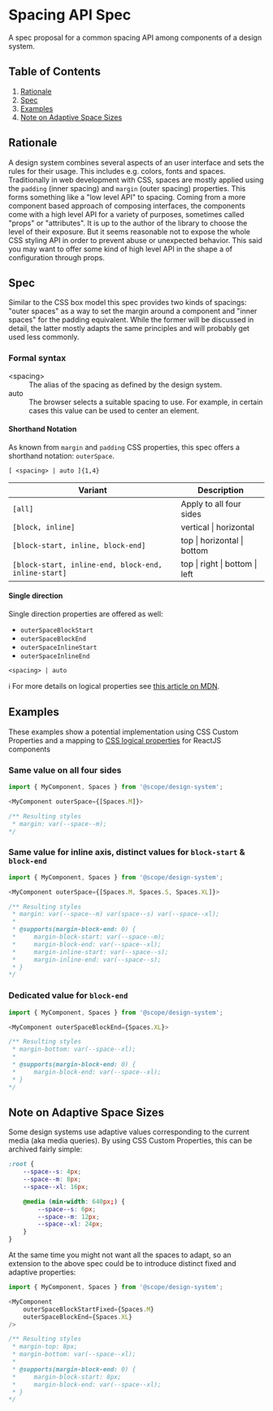 # Spacing API Spec

A spec proposal for a common spacing API among components of a design system.

## Table of Contents
1. [Rationale](#rationale)
2. [Spec](#spec)
3. [Examples](#examples)
4. [Note on Adaptive Space Sizes](#note-on-adaptive-space-sizes)

## Rationale
A design system combines several aspects of an user interface and sets the rules
for their usage. This includes e.g. colors, fonts and spaces.
Traditionally in web development with CSS, spaces are mostly applied using the
`padding` (inner spacing) and `margin` (outer spacing) properties. This forms
something like a "low level API" to spacing.
Coming from a more component based approach of composing interfaces, the components
come with a high level API for a variety of purposes, sometimes called "props" or
"attributes".
It is up to the author of the library to choose the level of their exposure. But it seems
reasonable not to expose the whole CSS styling API in order to prevent abuse or
unexpected behavior.
This said you may want to offer some kind of high level API in the shape a of configuration
through props.

## Spec
Similar to the CSS box model this spec provides two kinds of spacings:
"outer spaces" as a way to set the margin around a component and "inner spaces"
for the padding equivalent.
While the former will be discussed in detail, the latter mostly adapts the same
principles and will probably get used less commonly.

### Formal syntax
<dl>
<dt>&lt;spacing&gt;</dt>
<dd>The alias of the spacing as defined by the design system.</dd>
<dt>auto</dt>
<dd>The browser selects a suitable spacing to use. For example, in certain cases this value can be used to center an element.</dd>
</dl>

#### Shorthand Notation
As known from `margin` and `padding` CSS properties, this spec offers a shorthand notation: `outerSpace`.
```
[ <spacing> | auto ]{1,4}
```

| Variant | Description |
|--|--|
|`[all]`| Apply to all four sides |
|`[block, inline]`| vertical \| horizontal |
|`[block-start, inline, block-end]`| top \| horizontal \| bottom |
|`[block-start, inline-end, block-end, inline-start]`| top \| right \| bottom \| left |

#### Single direction
Single direction properties are offered as well:
- `outerSpaceBlockStart`
- `outerSpaceBlockEnd`
- `outerSpaceInlineStart`
- `outerSpaceInlineEnd`

```
<spacing> | auto
```


ℹ For more details on logical properties see [this article on MDN](https://developer.mozilla.org/en-US/docs/Web/CSS/CSS_Logical_Properties/Basic_concepts).


## Examples
These examples show a potential implementation using CSS Custom Properties and a mapping
to [CSS logical properties](https://developer.mozilla.org/en-US/docs/Web/CSS/CSS_Logical_Properties/Margins_borders_padding#Margin_examples) for ReactJS components
### Same value on all four sides
```typescript
import { MyComponent, Spaces } from '@scope/design-system';

<MyComponent outerSpace={[Spaces.M]}>

/** Resulting styles
 * margin: var(--space--m);
*/
```

### Same value for inline axis, distinct values for `block-start` & `block-end`
```typescript
import { MyComponent, Spaces } from '@scope/design-system';

<MyComponent outerSpace={[Spaces.M, Spaces.S, Spaces.XL]}>

/** Resulting styles
 * margin: var(--space--m) var(space--s) var(--space--xl);
 * 
 * @supports(margin-block-end: 0) {
 *     margin-block-start: var(--space--m);
 *     margin-block-end: var(--space--xl);
 *     margin-inline-start: var(--space--s);
 *     margin-inline-end: var(--space--s);
 * }
*/
```

### Dedicated value for `block-end`
```typescript
import { MyComponent, Spaces } from '@scope/design-system';

<MyComponent outerSpaceBlockEnd={Spaces.XL}>

/** Resulting styles
 * margin-bottom: var(--space--xl);
 * 
 * @supports(margin-block-end: 0) {
 *     margin-block-end: var(--space--xl);
 * }
*/
```

## Note on Adaptive Space Sizes
Some design systems use adaptive values corresponding to the current media
(aka media queries).
By using CSS Custom Properties, this can be archived fairly simple:
```css
:root {
    --space--s: 4px;
    --space--m: 8px;
    --space--xl: 16px;

    @media (min-width: 640px;) {
        --space--s: 6px;
        --space--m: 12px;
        --space--xl: 24px;
    }
}
```

At the same time you might not want all the spaces to adapt, so an extension to the
above spec could be to introduce distinct fixed and adaptive properties:

```typescript
import { MyComponent, Spaces } from '@scope/design-system';

<MyComponent
    outerSpaceBlockStartFixed={Spaces.M}
    outerSpaceBlockEnd={Spaces.XL}
/>

/** Resulting styles
 * margin-top: 8px;
 * margin-bottom: var(--space--xl);
 * 
 * @supports(margin-block-end: 0) {
 *     margin-block-start: 8px;
 *     margin-block-end: var(--space--xl);
 * }
*/
```